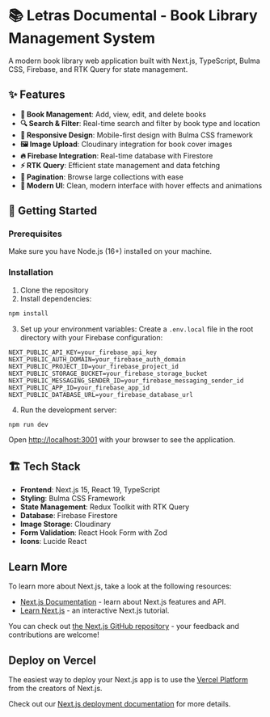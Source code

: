 # 📚 Letras Documental - Book Library Management System

A modern book library web application built with Next.js, TypeScript, Bulma CSS, Firebase, and RTK Query for state management.

## ✨ Features

- **📖 Book Management**: Add, view, edit, and delete books
- **🔍 Search & Filter**: Real-time search and filter by book type and location
- **📱 Responsive Design**: Mobile-first design with Bulma CSS framework
- **🖼️ Image Upload**: Cloudinary integration for book cover images
- **🔥 Firebase Integration**: Real-time database with Firestore
- **⚡ RTK Query**: Efficient state management and data fetching
- **📄 Pagination**: Browse large collections with ease
- **🎨 Modern UI**: Clean, modern interface with hover effects and animations

## 🚀 Getting Started

### Prerequisites

Make sure you have Node.js (16+) installed on your machine.

### Installation

1. Clone the repository
2. Install dependencies:

```bash
npm install
```

3. Set up your environment variables:
   Create a `.env.local` file in the root directory with your Firebase configuration:

```env
NEXT_PUBLIC_API_KEY=your_firebase_api_key
NEXT_PUBLIC_AUTH_DOMAIN=your_firebase_auth_domain
NEXT_PUBLIC_PROJECT_ID=your_firebase_project_id
NEXT_PUBLIC_STORAGE_BUCKET=your_firebase_storage_bucket
NEXT_PUBLIC_MESSAGING_SENDER_ID=your_firebase_messaging_sender_id
NEXT_PUBLIC_APP_ID=your_firebase_app_id
NEXT_PUBLIC_DATABASE_URL=your_firebase_database_url
```

4. Run the development server:

```bash
npm run dev
```

Open [http://localhost:3001](http://localhost:3001) with your browser to see the application.

## 🏗️ Tech Stack

- **Frontend**: Next.js 15, React 19, TypeScript
- **Styling**: Bulma CSS Framework
- **State Management**: Redux Toolkit with RTK Query
- **Database**: Firebase Firestore
- **Image Storage**: Cloudinary
- **Form Validation**: React Hook Form with Zod
- **Icons**: Lucide React

## Learn More

To learn more about Next.js, take a look at the following resources:

- [Next.js Documentation](https://nextjs.org/docs) - learn about Next.js features and API.
- [Learn Next.js](https://nextjs.org/learn) - an interactive Next.js tutorial.

You can check out [the Next.js GitHub repository](https://github.com/vercel/next.js) - your feedback and contributions are welcome!

## Deploy on Vercel

The easiest way to deploy your Next.js app is to use the [Vercel Platform](https://vercel.com/new?utm_medium=default-template&filter=next.js&utm_source=create-next-app&utm_campaign=create-next-app-readme) from the creators of Next.js.

Check out our [Next.js deployment documentation](https://nextjs.org/docs/app/building-your-application/deploying) for more details.
